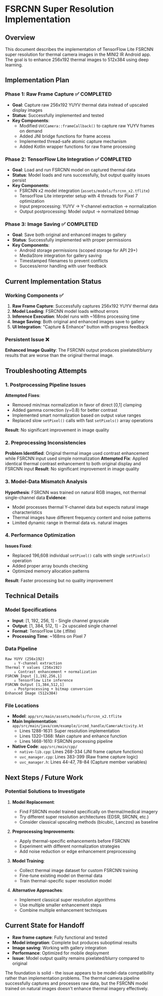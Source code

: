 # FSRCNN Super Resolution Implementation

## Overview
This document describes the implementation of TensorFlow Lite FSRCNN super resolution for thermal camera images in the MINI2 IR Android app. The goal is to enhance 256x192 thermal images to 512x384 using deep learning.

## Implementation Plan

### Phase 1: Raw Frame Capture ✅ COMPLETED
- **Goal**: Capture raw 256x192 YUYV thermal data instead of upscaled display images
- **Status**: Successfully implemented and tested
- **Key Components**:
  - Modified `UVCCamera::frameCallback()` to capture raw YUYV frames on demand
  - Added JNI bridge functions for frame access
  - Implemented thread-safe atomic capture mechanism
  - Added Kotlin wrapper functions for raw frame processing

### Phase 2: TensorFlow Lite Integration ✅ COMPLETED
- **Goal**: Load and run FSRCNN model on captured thermal data
- **Status**: Model loads and runs successfully, but output quality issues persist
- **Key Components**:
  - FSRCNN x2 model integration (`assets/models/fsrcnn_x2.tflite`)
  - TensorFlow Lite interpreter setup with 4 threads for Pixel 7 optimization
  - Input preprocessing: YUYV → Y-channel extraction → normalization
  - Output postprocessing: Model output → normalized bitmap

### Phase 3: Image Saving ✅ COMPLETED
- **Goal**: Save both original and enhanced images to gallery
- **Status**: Successfully implemented with proper permissions
- **Key Components**:
  - Android storage permissions (scoped storage for API 29+)
  - MediaStore integration for gallery saving
  - Timestamped filenames to prevent conflicts
  - Success/error handling with user feedback

## Current Implementation Status

### Working Components ✅
1. **Raw Frame Capture**: Successfully captures 256x192 YUYV thermal data
2. **Model Loading**: FSRCNN model loads without errors
3. **Inference Execution**: Model runs with ~168ms processing time
4. **Image Saving**: Both original and enhanced images save to gallery
5. **UI Integration**: "Capture & Enhance" button with progress feedback

### Persistent Issue ❌
**Enhanced Image Quality**: The FSRCNN output produces pixelated/blurry results that are worse than the original thermal image.

## Troubleshooting Attempts

### 1. Postprocessing Pipeline Issues
**Attempted Fixes**:
- Removed min/max normalization in favor of direct [0,1] clamping
- Added gamma correction (γ=0.8) for better contrast
- Implemented smart normalization based on output value ranges
- Replaced slow `setPixel()` calls with fast `setPixels()` array operations

**Result**: No significant improvement in image quality

### 2. Preprocessing Inconsistencies
**Problem Identified**: Original thermal image used contrast enhancement while FSRCNN input used simple normalization
**Attempted Fix**: Applied identical thermal contrast enhancement to both original display and FSRCNN input
**Result**: No significant improvement in image quality

### 3. Model-Data Mismatch Analysis
**Hypothesis**: FSRCNN was trained on natural RGB images, not thermal single-channel data
**Evidence**: 
- Model processes thermal Y-channel data but expects natural image characteristics
- Thermal images have different frequency content and noise patterns
- Limited dynamic range in thermal data vs. natural images

### 4. Performance Optimization
**Issues Fixed**:
- Replaced 196,608 individual `setPixel()` calls with single `setPixels()` operation
- Added proper array bounds checking
- Optimized memory allocation patterns

**Result**: Faster processing but no quality improvement

## Technical Details

### Model Specifications
- **Input**: [1, 192, 256, 1] - Single channel grayscale
- **Output**: [1, 384, 512, 1] - 2x upscaled single channel
- **Format**: TensorFlow Lite (.tflite)
- **Processing Time**: ~168ms on Pixel 7

### Data Pipeline
```
Raw YUYV (256x192) 
    ↓ Y-channel extraction
Thermal Y values (256x192)
    ↓ Contrast enhancement + normalization
FSRCNN Input [1,192,256,1]
    ↓ TensorFlow Lite inference
FSRCNN Output [1,384,512,1]
    ↓ Postprocessing + bitmap conversion
Enhanced Image (512x384)
```

### File Locations
- **Model**: `app/src/main/assets/models/fsrcnn_x2.tflite`
- **Main Implementation**: `app/src/main/java/com/example/ircmd_handle/CameraActivity.kt`
  - Lines 1288-1631: Super resolution implementation
  - Lines 1320-1368: Main capture and enhance function
  - Lines 1468-1610: FSRCNN processing pipeline
- **Native Code**: `app/src/main/cpp/`
  - `native-lib.cpp`: Lines 268-334 (JNI frame capture functions)
  - `uvc_manager.cpp`: Lines 383-399 (Raw frame capture logic)
  - `uvc_manager.h`: Lines 44-47, 78-84 (Capture member variables)

## Next Steps / Future Work

### Potential Solutions to Investigate
1. **Model Replacement**: 
   - Find FSRCNN model trained specifically on thermal/medical imagery
   - Try different super resolution architectures (EDSR, SRCNN, etc.)
   - Consider classical upscaling methods (bicubic, Lanczos) as baseline

2. **Preprocessing Improvements**:
   - Apply thermal-specific enhancements before FSRCNN
   - Experiment with different normalization strategies
   - Add noise reduction or edge enhancement preprocessing

3. **Model Training**:
   - Collect thermal image dataset for custom FSRCNN training
   - Fine-tune existing model on thermal data
   - Train thermal-specific super resolution model

4. **Alternative Approaches**:
   - Implement classical super resolution algorithms
   - Use multiple smaller enhancement steps
   - Combine multiple enhancement techniques

## Current State for Handoff
- **Raw frame capture**: Fully functional and tested
- **Model integration**: Complete but produces suboptimal results
- **Image saving**: Working with gallery integration
- **Performance**: Optimized for mobile deployment
- **Issue**: Model output quality remains pixelated/blurry compared to original

The foundation is solid - the issue appears to be model-data compatibility rather than implementation problems. The thermal camera pipeline successfully captures and processes raw data, but the FSRCNN model trained on natural images doesn't enhance thermal imagery effectively.